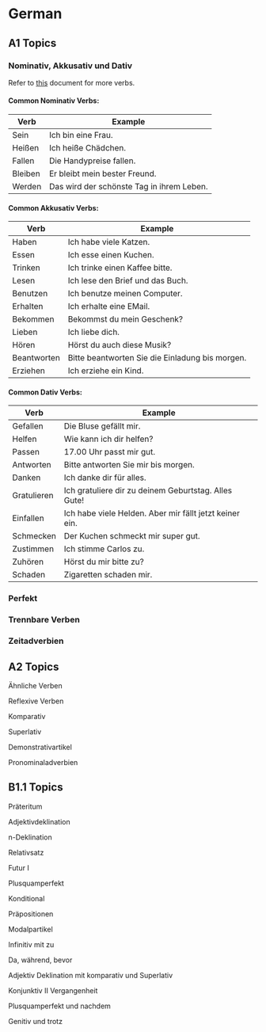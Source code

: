 # German 

## A1 Topics

### Nominativ, Akkusativ und Dativ

Refer to [this](https://de.pons.com/daten/pdf/Praxis-Grammatik/04_Verben_mit_Dativ-_und_Akkusativobjekt.pdf) document for more verbs. 

#### Common Nominativ Verbs: 

| Verb    | Example                                   |
|---------|-------------------------------------------|
| Sein    | Ich bin eine Frau.                        |
| Heißen  | Ich heiße Chädchen.                       |
| Fallen  | Die Handypreise fallen.                   |
| Bleiben | Er bleibt mein bester Freund.             |
| Werden  | Das wird der schönste Tag in ihrem Leben. |

#### Common Akkusativ Verbs: 

| Verb        | Example                                         |
|-------------|-------------------------------------------------|
| Haben       | Ich habe viele Katzen.                          |
| Essen       | Ich esse einen Kuchen.                          |
| Trinken     | Ich trinke einen Kaffee bitte.                  |
| Lesen       | Ich lese den Brief und das Buch.                |
| Benutzen    | Ich benutze meinen Computer.                    |
| Erhalten    | Ich erhalte eine E­Mail.                        |
| Bekommen    | Bekommst du mein Geschenk?                      |
| Lieben      | Ich liebe dich.                                 |
| Hören       | Hörst du auch diese Musik?                      |
| Beantworten | Bitte beantworten Sie die Einladung bis morgen. |
| Erziehen    | Ich erziehe ein Kind.                           |

#### Common Dativ Verbs: 

| Verb        | Example                                                 |
|-------------|---------------------------------------------------------|
| Gefallen    | Die Bluse gefällt mir.                                  |
| Helfen      | Wie kann ich dir helfen?                                |
| Passen      | 17.00 Uhr passt mir gut.                                |
| Antworten   | Bitte antworten Sie mir bis morgen.                     |
| Danken      | Ich danke dir für alles.                                |
| Gratulieren | Ich gratuliere dir zu deinem Geburtstag. Alles Gute!    |
| Einfallen   | Ich habe viele Helden. Aber mir fällt jetzt keiner ein. |
| Schmecken   | Der Kuchen schmeckt mir super gut.                      |
| Zustimmen   | Ich stimme Carlos zu.                                   |
| Zuhören     | Hörst du mir bitte zu?                                  |
| Schaden     | Zigaretten schaden mir.                                 |


### Perfekt

### Trennbare Verben

### Zeitadverbien

## A2 Topics

Ähnliche Verben

Reflexive Verben

Komparativ

Superlativ

Demonstrativartikel

Pronominaladverbien


## B1.1 Topics

Präteritum

Adjektivdeklination

n-Deklination

Relativsatz

Futur I

Plusquamperfekt

Konditional 

Präpositionen

Modalpartikel

Infinitiv mit zu 

Da, während, bevor

Adjektiv Deklination mit komparativ und Superlativ

Konjunktiv II Vergangenheit

Plusquamperfekt und nachdem

Genitiv und trotz
